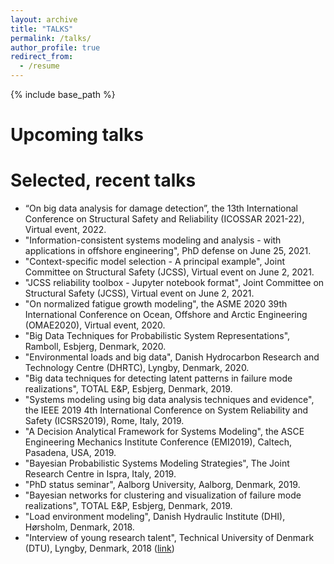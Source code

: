 ```yaml
---
layout: archive
title: "TALKS"
permalink: /talks/
author_profile: true
redirect_from:
  - /resume
---
```


{% include base_path %}

Upcoming talks
====

Selected, recent talks
====

* “On big data analysis for damage detection”, the 13th International Conference on Structural Safety and Reliability (ICOSSAR 2021-22), Virtual event, 2022.
* "Information-consistent systems modeling and analysis - with applications in offshore engineering", PhD defense on June 25, 2021.
* "Context-specific model selection - A principal example", Joint Committee on Structural Safety (JCSS), Virtual event on June 2, 2021.
* "JCSS reliability toolbox - Jupyter notebook format", Joint Committee on Structural Safety (JCSS), Virtual event on June 2, 2021.
* "On normalized fatigue growth modeling", the ASME 2020 39th International Conference on Ocean, Offshore and Arctic Engineering (OMAE2020), Virtual event, 2020.
* "Big Data Techniques for Probabilistic System Representations", Ramboll, Esbjerg, Denmark, 2020.
* "Environmental loads and big data", Danish Hydrocarbon Research and Technology Centre (DHRTC), Lyngby, Denmark, 2020.
* "Big data techniques for detecting latent patterns in failure mode realizations", TOTAL E&P, Esbjerg, Denmark, 2019.
* "Systems modeling using big data analysis techniques and evidence", the IEEE 2019 4th International Conference on System Reliability and Safety (ICSRS2019), Rome, Italy, 2019.
* "A Decision Analytical Framework for Systems Modeling", the ASCE Engineering Mechanics Institute Conference (EMI2019), Caltech, Pasadena, USA, 2019.
* "Bayesian Probabilistic Systems Modeling Strategies", The Joint Research Centre in Ispra, Italy, 2019.
* "PhD status seminar", Aalborg University, Aalborg, Denmark, 2019.
* "Bayesian networks for clustering and visualization of failure mode realizations", TOTAL E&P, Esbjerg, Denmark, 2019.
* "Load environment modeling", Danish Hydraulic Institute (DHI), Hørsholm, Denmark, 2018. 
* "Interview of young research talent", Technical University of Denmark (DTU), Lyngby, Denmark, 2018 ([link](https://www.oilgas.dtu.dk/english/research/work-programmes-and-research/ctr-3/sebastian-toelboell-glavind))
